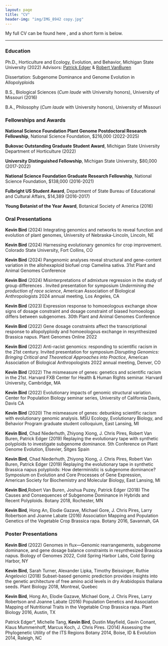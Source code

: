 ```yaml
---
layout: page
title: "CV"
header-img: "img/IMG_8942 copy.jpg"
---
```


My full CV can be found here <a href="/CV/Bird_CV_July_2025_website.pdf" target="_blank"><i class="fa fa-file-text fa-md"></i></a>, and a short form is below.  

___

### Education  

Ph.D., Horticulture and Ecology, Evolution, and Behavior, Michigan State University (2022) Advisors: [Patrick Edger](https://www.polyploidy.msu.edu) & [Robert VanBuren](https://www.vanburenlab.org/) 

Dissertation: Subgenome Dominance and Genome Evolution in Allopolyploids

B.S., Biological Sciences (*Cum laude* with University honors), University of Missouri    (2016)  

B.A., Philosophy (*Cum laude* with University honors), University of Missouri
  

### Fellowships and Awards
**National Science Foundation Plant Genome Postdoctoral Research Fellowship**, National Science Foundation, $216,000 (2022-2025)

**Bukovac Outstanding Graduate Student Award**, Michigan State University Department of Horticulture (2022)

**University Distinguished Fellowship**, Michigan State University, $80,000 (2017-2022)

**National Science Foundation Graduate Research Fellowship**, National Science Foundation, $138,000 (2016-2021)

**Fulbright US Student Award**, Department of State Bureau of Educational and Cultural Affairs, $14,389 (2016-2017)

**Young Botanist of the Year Award**, Botanical Society of America (2016)




### Oral Presentations

__Kevin Bird__ (2024) Integrating genomics and networks to reveal function and evolution of plant genomes, University of Nebraska-Lincoln, Lincoln, NE

__Kevin Bird__ (2024) Harnessing evolutionary genomics for crop improvement. Colorado State University, Fort Collins, CO

__Kevin Bird__ (2024) Pangenomic analyses reveal structural and gene-content variation in the allohexaploid biofuel crop Camelina sativa. 31st Plant and Animal Genomes Conference

__Kevin Bird__ (2024) Misinterpretations of admixture regression in the study of group differences <a href="/CV/Bird_AABA2024.pdf" target="_blank"><i class="fa fa-file-text fa-md"></i></a>. Invited presentation for symposium *Undermining the production of race science*, American Association of Biological Anthropologists 2024 annual meeting, Los Angeles, CA

__Kevin Bird__ (2023) Expression response to homoeologous exchange show signs of dosage constraint and dosage constraint of biased homoeologs differs between subgenomes. 30th Plant and Animal Genomes Conference

__Kevin Bird__ (2022) Gene dosage constraints affect the transcriptional response to allopolyploidy and homoeologous exchange in resynthesized Brassica napus. Plant Genomes Online 2022

__Kevin Bird__ (2022) Anti-racist genomics: responding to scientific racism in the 21st century. Invited presentation for symposium *Disrupting Genomics: Bringing Critical and Theoretical Approaches into Practice*, American Association of Biological Anthropologists 2022 annual meeting, Denver, CO

__Kevin Bird__ (2022) The mismeasure of genes: genetics and scientific racism in the 21st. Harvard FXB Center for Health & Human Rights seminar. Harvard University, Cambridge, MA

__Kevin Bird__ (2022) Evolutionary impacts of genomic structural variation. Center for Population Biology seminar series, University of California Davis, Davis CA
 
__Kevin Bird__ (2020) The mismeasure of genes: debunking scientific racism with evolutionary genomic analysis. MSU Ecology, Evolutionary Biology, and Behavior Program graduate student colloquium, East Lansing, MI

__Kevin Bird__, Chad Niederhuth, Zhiyong Xiong, J. Chris Pires, Robert Van Buren, Patrick Edger (2019)
Replaying the evolutionary tape with synthetic polyploids to investigate subgenome dominance. 5th Conference on Plant Genome Evolution, Elsevier, Sitges Spain 

__Kevin Bird__, Chad Niederhuth, Zhiyong Xiong, J. Chris Pires, Robert Van Buren, Patrick Edger (2019)
Replaying the evolutionary tape in synthetic Brassica napus polyploids: How deterministic is subgenome dominance?  Symposium on Evolution and Core Processes of Gene Expression, American Society for Biochemistry and Molecular Biology, East Lansing, MI

__Kevin Bird__,Robert Van Buren, Joshua Puzey, Patrick Edger (2018)
The Causes and Consequences of Subgenome Dominance in Hybrids and Recent Polyploids. Botany 2018, Rochester, MN

__Kevin Bird__, Hong An, Elodie Gazave, Michael Gore, J. Chris Pires, Larry Robertson and Joanne Labate (2016)
Association Mapping and Population Genetics of the Vegetable Crop Brassica rapa. Botany 2016, Savannah, GA


### Poster Presentations

__Kevin Bird__ (2022) Genomes in flux—Genomic rearrangements, subgenome dominance, and gene dosage balance constraints in resynthesized Brassica napus. Biology of Genomes 2022, Cold Spring Harbor Labs, Cold Spring Harbor, NY

__Kevin Bird__, Sarah Turner, Alexander Lipka, Timothy Beissinger, Ruthie Angelovici (2018)
Subset-based genomic prediction provides insights into the genetic architecture of free amino acid levels in dry Arabidopsis thaliana seeds. Plant Biology 2018, Montreal, Quebec

__Kevin Bird__, Hong An, Elodie Gazave, Michael Gore, J. Chris Pires, Larry Robertson and Joanne Labate (2016)
Population Genetics and Association Mapping of Nutritional Traits in the Vegetable Crop Brassica rapa. Plant Biology 2016, Austin, TX

Patrick Edger*, Michelle Tang, __Kevin Bird__, Dustin Mayfield, Gavin Conant, Klaus Mummenhoff, Marcus Koch, J. Chris Pires. (2014)
Assessing the Phylogenetic Utility of the ITS Regions Botany 2014, Boise, ID & Evolution 2014, Raleigh, NC

